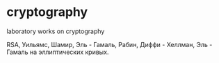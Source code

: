 # cryptography
laboratory works on cryptography

RSA, Уильямс, Шамир, Эль - Гамаль, Рабин, Диффи - Хеллман, Эль - Гамаль на эллиптических кривых.

